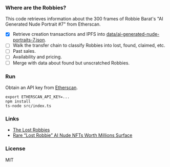 ### Where are the Robbies?

This code retrieves information about the 300 frames of Robbie Barat's "AI Generated Nude Portrait #7" from Etherscan.

- [x] Retrieve creation transactions and IPFS into [data/ai-generated-nude-portraits-7.json](dara/ai-generated-nude-portraits-7.json).
- [ ] Walk the transfer chain to classify Robbies into lost, found, claimed, etc.
- [ ] Past sales.
- [ ] Availability and pricing.
- [ ] Merge with data about found but unscratched Robbies.

### Run

Obtain an API key from [Etherscan](https://etherscan.io/myapikey).

```
export ETHERSCAN_API_KEY=...
npm install
ts-node src/index.ts
```

### Links

* [The Lost Robbies](https://editorial.superrare.co/2020/09/05/the-lost-robbies/)
* [Rare “Lost Robbie” AI Nude NFTs Worth Millions Surface](https://digitalartcollector.com/rare-lost-robbie-ai-nude-nfts-worth-millions-surface/)

### License

MIT